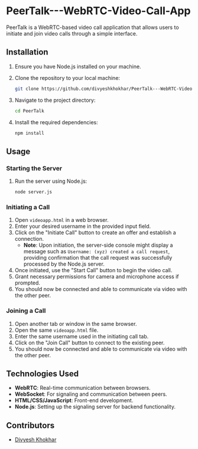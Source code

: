 # PeerTalk---WebRTC-Video-Call-App

PeerTalk is a WebRTC-based video call application that allows users to initiate and join video calls through a simple interface.

## Installation

1. Ensure you have Node.js installed on your machine.
2. Clone the repository to your local machine:

    ```bash
    git clone https://github.com/divyeshkhokhar/PeerTalk---WebRTC-Video-Call-App
    ```

3. Navigate to the project directory:

    ```bash
    cd PeerTalk
    ```

4. Install the required dependencies:

    ```bash
    npm install
    ```

## Usage

### Starting the Server

1. Run the server using Node.js:

    ```bash
    node server.js
    ```

### Initiating a Call

1. Open `videoapp.html` in a web browser.
2. Enter your desired username in the provided input field.
3. Click on the "Initiate Call" button to create an offer and establish a connection.
   - **Note**: Upon initiation, the server-side console might display a message such as `Username: (xyz) created a call request`, providing confirmation that the call request was successfully processed by the Node.js server.
4. Once initiated, use the "Start Call" button to begin the video call.
5. Grant necessary permissions for camera and microphone access if prompted.
6. You should now be connected and able to communicate via video with the other peer.


### Joining a Call

1. Open another tab or window in the same browser.
2. Open the same `videoapp.html` file.
3. Enter the same username used in the initiating call tab.
4. Click on the "Join Call" button to connect to the existing peer.
5. You should now be connected and able to communicate via video with the other peer.

## Technologies Used

- **WebRTC**: Real-time communication between browsers.
- **WebSocket**: For signaling and communication between peers.
- **HTML/CSS/JavaScript**: Front-end development.
- **Node.js**: Setting up the signaling server for backend functionality.

## Contributors

- [Divyesh Khokhar](https://github.com/divyeshkhokhar)

